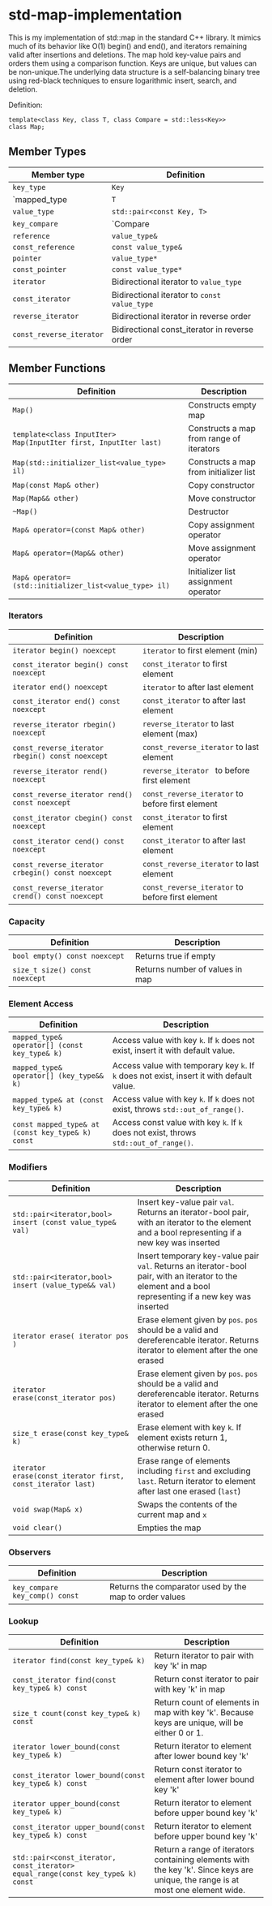 # std-map-implementation
This is my implementation of std::map in the standard C++ library. It mimics much of its behavior like O(1) begin() and end(), and iterators remaining valid after insertions and deletions. The map hold key-value pairs and orders them using a comparison function. Keys are unique, but values can be non-unique.The underlying data structure is a self-balancing binary tree using red-black techniques to ensure logarithmic insert, search, and deletion. 

Definition:
```
template<class Key, class T, class Compare = std::less<Key>>
class Map;
```

## Member Types
| Member type              | Definition                                    |
| ------------------------ | --------------------------------------------- |
| `key_type`               | `Key`                                         |
| `mapped_type             | `T`                                           |
| `value_type`             | `std::pair<const Key, T>`                     |
| `key_compare`            | `Compare                                      |
| `reference`              | `value_type&`                                 |
| `const_reference`        | `const value_type&`                           |
| `pointer`                | `value_type*`                                 |
| `const_pointer`          | `const value_type*`                           |
| `iterator`               | Bidirectional iterator to `value_type`        |
| `const_iterator`         | Bidirectional iterator to `const value_type`  |
| `reverse_iterator`       | Bidirectional iterator in reverse order       |
| `const_reverse_iterator` | Bidirectional const_iterator in reverse order |

## Member Functions
| Definition                                                              | Description                              |
| ----------------------------------------------------------------------- | ---------------------------------------- |
| `Map()`                                                                 | Constructs empty map                     |
| `template<class InputIter>` <br> `Map(InputIter first, InputIter last)` | Constructs a map from range of iterators |
| `Map(std::initializer_list<value_type> il)`                             | Constructs a map from initializer list   |
| `Map(const Map& other)`                                                 | Copy constructor                         |
| `Map(Map&& other)`                                                      | Move constructor                         |
| `~Map()`                                                                | Destructor                               |
| `Map& operator=(const Map& other)`                        | Copy assignment operator                 |
| `Map& operator=(Map&& other)`                             | Move assignment operator                 |
| `Map& operator=(std::initializer_list<value_type> il)`    | Initializer list assignment operator     |
### Iterators
| Definition | Description |
| ---------- | ----------- |
| `iterator begin() noexcept`                               | `iterator` to first element (min)        |
| `const_iterator begin() const noexcept`                   | `const_iterator` to first element |
| `iterator end() noexcept`                                 | `iterator` to after last element |
| `const_iterator end() const noexcept`                     | `const_iterator` to after last element |
| `reverse_iterator rbegin() noexcept`                      | `reverse_iterator` to last element (max) |
| `const_reverse_iterator rbegin() const noexcept`          | `const_reverse_iterator` to last element |
| `reverse_iterator rend() noexcept`                        | `reverse_iterator ` to before first element |
| `const_reverse_iterator rend() const noexcept`            | `const_reverse_iterator` to before first element |
| `const_iterator cbegin() const noexcept`                  | `const_iterator` to first element |
| `const_iterator cend() const noexcept`                    | `const_iterator` to after last element |
| `const_reverse_iterator crbegin() const noexcept`         | `const_reverse_iterator` to last element |
| `const_reverse_iterator crend() const noexcept`           | `const_reverse_iterator` to before first element |
### Capacity
| Definition | Description |
| ---------- | ----------- |
| `bool empty() const noexcept`                             | Returns true if empty |
| `size_t size() const noexcept`                            | Returns number of values in map |
### Element Access
| Definition | Description |
| ---------- | ----------- |
| `mapped_type& operator[] (const key_type& k)`             | Access value with key `k`. If `k` does not exist, insert it with default value. |
| `mapped_type& operator[] (key_type&& k)`                  | Access value with temporary key `k`. If `k` does not exist, insert it with default value. |
| `mapped_type& at (const key_type& k)`                     | Access value with key `k`. If `k` does not exist, throws `std::out_of_range()`. |
| `const mapped_type& at (const key_type& k) const`         | Access const value with key `k`. If `k` does not exist, throws `std::out_of_range()`. |
### Modifiers
| Definition | Description |
| ---------- | ----------- |
| `std::pair<iterator,bool> insert (const value_type& val)` | Insert key-value pair `val`. Returns an iterator-bool pair, with an iterator to the element and a bool representing if a new key was inserted |
| `std::pair<iterator,bool> insert (value_type&& val)`      | Insert temporary key-value pair `val`. Returns an iterator-bool pair, with an iterator to the element and a bool representing if a new key was inserted |
| `iterator erase( iterator pos )`                          | Erase element given by `pos`. `pos` should be a valid and dereferencable iterator. Returns iterator to element after the one erased |
| `iterator erase(const_iterator pos)`                      | Erase element given by `pos`. `pos` should be a valid and dereferencable iterator. Returns iterator to element after the one erased |
| `size_t erase(const key_type& k)`                         | Erase element with key `k`. If element exists return 1, otherwise return 0. |
| `iterator erase(const_iterator first, const_iterator last)` | Erase range of elements including `first` and excluding `last`. Return iterator to element after last one erased (`last`) |
| `void swap(Map& x)` | Swaps the contents of the current map and `x` |
| `void clear()` | Empties the map |
### Observers
| Definition | Description |
| ---------- | ----------- |
| `key_compare key_comp() const` | Returns the comparator used by the map to order values |
### Lookup
| Definition | Description |
| ---------- | ----------- |
| `iterator find(const key_type& k)` | Return iterator to pair with key 'k' in map |
| `const_iterator find(const key_type& k) const` | Return const iterator to pair with key 'k' in map |
| `size_t count(const key_type& k) const` | Return count of elements in map with key 'k'. Because keys are unique, will be either 0 or 1. |
| `iterator lower_bound(const key_type& k)` | Return iterator to element after lower bound key 'k' |
| `const_iterator lower_bound(const key_type& k) const` | Return const iterator to element after lower bound key 'k' |
| `iterator upper_bound(const key_type& k)` | Return iterator to element before upper bound key 'k' |
| `const_iterator upper_bound(const key_type& k) const` | Return iterator to element before upper bound key 'k' |
| `std::pair<const_iterator, const_iterator> equal_range(const key_type& k) const` | Return a range of iterators containing elements with the key 'k'. Since keys are unique, the range is at most one element wide. |

